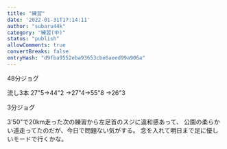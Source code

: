 ```yaml
---
title: "練習"
date: '2022-01-31T17:14:11'
author: "subaru44k"
category: "練習(中)"
status: "publish"
allowComments: true
convertBreaks: false
entryHash: "d9fba9552eba93653cbe6aeed99a906a"
---
```

48分ジョグ

流し3本
27"5→44"2
→27"4→55"8
→26"3

3分ジョグ

3'50"で20km走った次の練習から左足首のスジに違和感あって、
公園の柔らかい道走ってたのだが、今日で問題ない気がする。
念を入れて明日まで足に優しいモードで行くかな。

